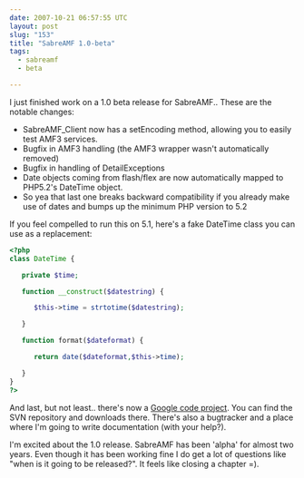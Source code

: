```yaml
---
date: 2007-10-21 06:57:55 UTC
layout: post
slug: "153"
title: "SabreAMF 1.0-beta"
tags:
  - sabreamf
  - beta

---
```

<p>I just finished work on a 1.0 beta release for SabreAMF.. These are the notable changes:</p>

<ul>
  <li>SabreAMF_Client now has a setEncoding method, allowing you to easily
test AMF3 services.</li>
  <li>Bugfix in AMF3 handling (the AMF3 wrapper wasn't automatically removed)</li>
  <li>Bugfix in handling of DetailExceptions</li>
  <li>Date objects coming from flash/flex are now automatically mapped to
PHP5.2's DateTime object.</li>
  <li>So yea that last one breaks backward compatibility if you already make
use of dates and bumps up the minimum PHP version to 5.2</li>
</ul>

<p>If you feel compelled to run this on 5.1, here's a fake DateTime class
you can use as a replacement:</p>

```php
<?php
class DateTime {

   private $time;

   function __construct($datestring) {

      $this->time = strtotime($datestring);

   }

   function format($dateformat) {

      return date($dateformat,$this->time);

   }
}
?>
```

<p>And last, but not least.. there's now a <a href="http://code.google.com/p/sabreamf/">Google code project</a>. You can find the SVN repository and downloads there. There's also a bugtracker and a place where I'm going to write documentation (with your help?).</p>

<p>I'm excited about the 1.0 release. SabreAMF has been 'alpha' for almost two years. Even though it has been working fine I do get a lot of questions like "when is it going to be released?". It feels like closing a chapter =).</p>
